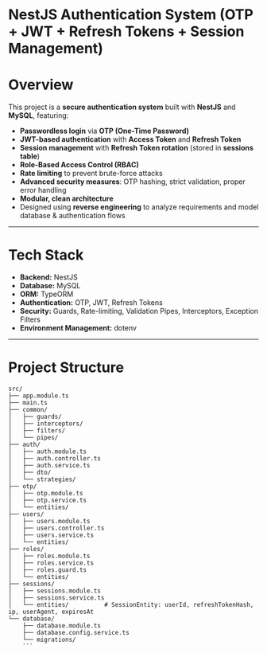 # NestJS Authentication System (OTP + JWT + Refresh Tokens + Session Management)

# Overview

This project is a **secure authentication system** built with **NestJS** and **MySQL**, featuring:  

- **Passwordless login** via **OTP (One-Time Password)**  
- **JWT-based authentication** with **Access Token** and **Refresh Token**  
- **Session management** with **Refresh Token rotation** (stored in **sessions table**)  
- **Role-Based Access Control (RBAC)**  
- **Rate limiting** to prevent brute-force attacks  
- **Advanced security measures**: OTP hashing, strict validation, proper error handling  
- **Modular, clean architecture**  
- Designed using **reverse engineering** to analyze requirements and model database & authentication flows  

---

# Tech Stack

- **Backend:** NestJS  
- **Database:** MySQL  
- **ORM:** TypeORM  
- **Authentication:** OTP, JWT, Refresh Tokens  
- **Security:** Guards, Rate-limiting, Validation Pipes, Interceptors, Exception Filters  
- **Environment Management:** dotenv  

---

# Project Structure

```text
src/
├── app.module.ts
├── main.ts
├── common/
│   ├── guards/
│   ├── interceptors/
│   ├── filters/
│   └── pipes/
├── auth/
│   ├── auth.module.ts
│   ├── auth.controller.ts
│   ├── auth.service.ts
│   ├── dto/
│   └── strategies/
├── otp/
│   ├── otp.module.ts
│   ├── otp.service.ts
│   └── entities/
├── users/
│   ├── users.module.ts
│   ├── users.controller.ts
│   ├── users.service.ts
│   └── entities/
├── roles/
│   ├── roles.module.ts
│   ├── roles.service.ts
│   ├── roles.guard.ts
│   └── entities/
├── sessions/
│   ├── sessions.module.ts
│   ├── sessions.service.ts
│   └── entities/          # SessionEntity: userId, refreshTokenHash, ip, userAgent, expiresAt
└── database/
    ├── database.module.ts
    ├── database.config.service.ts
    └── migrations/
    ```


